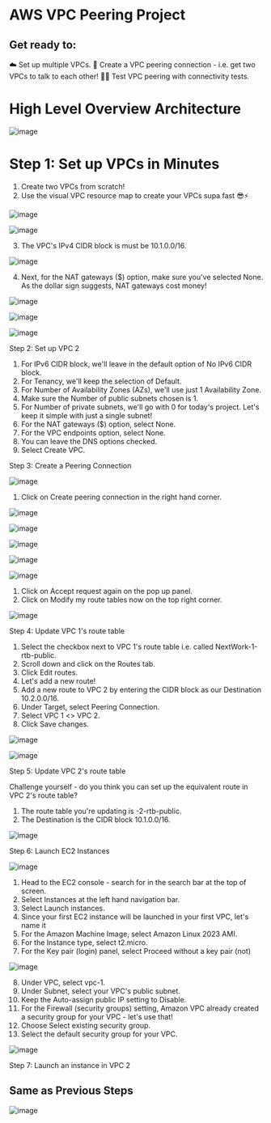 # AWS VPC Peering Project

## Get ready to:

☁️ Set up multiple VPCs.
🌉 Create a VPC peering connection - i.e. get two VPCs to talk to each other!
👩‍🔬 Test VPC peering with connectivity tests.


# High Level Overview Architecture 
![image](https://github.com/user-attachments/assets/257f282e-cf85-4daf-a88c-0c6f2be9e391)


# Step 1: Set up VPCs in Minutes

1. Create two VPCs from scratch!
2. Use the visual VPC resource map to create your VPCs supa fast 😎⚡️

![image](https://github.com/user-attachments/assets/ebbf067d-2c80-43ec-9bbd-e3ed4bb0c55d)

![image](https://github.com/user-attachments/assets/9034b352-3d2a-4b2f-972c-65d70c8e161e)


3.  The VPC's IPv4 CIDR block is must be 10.1.0.0/16.





![image](https://github.com/user-attachments/assets/ef54d069-1c40-487b-bf68-01188eb357a4)


4.  Next, for the NAT gateways ($) option, make sure you've selected None. As the dollar sign suggests, NAT gateways cost money!


![image](https://github.com/user-attachments/assets/c3b1758b-5ee0-4ebe-a66f-f8444f705d95)

![image](https://github.com/user-attachments/assets/c0bebd3a-59e7-43be-a5f2-e67b7c5ceec1)

![image](https://github.com/user-attachments/assets/4088ea6a-2678-427e-b064-48c3ae689b0f)



Step 2: Set up VPC 2 

1. For IPv6 CIDR block, we'll leave in the default option of No IPv6 CIDR block.
2. For Tenancy, we'll keep the selection of Default.
3. For Number of Availability Zones (AZs), we'll use just 1 Availability Zone.
4. Make sure the Number of public subnets chosen is 1.
5. For Number of private subnets, we'll go with 0 for today's project. Let's keep it simple with just a single subnet!
6. For the NAT gateways ($) option, select None. 
7. For the VPC endpoints option, select None.
8. You can leave the DNS options checked.
9. Select Create VPC.


Step 3: Create a Peering Connection

![image](https://github.com/user-attachments/assets/cd2d9ac5-e511-4f89-915c-44f3f9b5448a)

1. Click on Create peering connection in the right hand corner.

![image](https://github.com/user-attachments/assets/99de1dfd-6c47-40b1-855a-8c7b0d608dcb)


![image](https://github.com/user-attachments/assets/6bc0a630-1326-4be2-b1fd-8ba36eb7fb2a)

![image](https://github.com/user-attachments/assets/cd5213a1-cdda-4ed8-932e-c2cc232f3771)

![image](https://github.com/user-attachments/assets/f1e289e6-b334-45ae-9f76-565a288999a1)


![image](https://github.com/user-attachments/assets/db87c92d-632c-4ffd-854c-291417b25721)



1. Click on Accept request again on the pop up panel.
2. Click on Modify my route tables now on the top right corner.

![image](https://github.com/user-attachments/assets/00f1c962-0711-4e3f-bf6d-1b6b3b92ef14)



Step 4: Update VPC 1's route table

1. Select the checkbox next to VPC 1's route table i.e. called NextWork-1-rtb-public.
2. Scroll down and click on the Routes tab.
3. Click Edit routes.
4. Let's add a new route!
5. Add a new route to VPC 2 by entering the CIDR block as our Destination  10.2.0.0/16.
6. Under Target, select Peering Connection.
7. Select VPC 1 <> VPC 2.
8. Click Save changes.


![image](https://github.com/user-attachments/assets/1aa91e03-1a46-4591-bb78-486b881e9456)

![image](https://github.com/user-attachments/assets/26006285-39f2-4b00-b56d-2a53ad8fb8b2)



Step 5: Update VPC 2's route table

Challenge yourself - do you think you can set up the equivalent route in VPC 2's route table?


1. The route table you're updating is -2-rtb-public.
2. The Destination is the CIDR block 10.1.0.0/16.


![image](https://github.com/user-attachments/assets/2c10d289-58bf-4f30-9af1-7c5f0e58934f)


Step 6: Launch EC2 Instances


![image](https://github.com/user-attachments/assets/67e9101d-d63c-4620-8eec-99ddad041742)

1. Head to the EC2 console - search for in the search bar at the top of screen.
2. Select Instances at the left hand navigation bar.
3. Select Launch instances.
4. Since your first EC2 instance will be launched in your first VPC, let's name it 
5. For the Amazon Machine Image, select Amazon Linux 2023 AMI.
6. For the Instance type, select t2.micro.
7. For the Key pair (login) panel, select  Proceed without a key pair (not)

![image](https://github.com/user-attachments/assets/ccd83b75-9bf1-47b1-885e-127e16ae312d)



8. Under VPC, select vpc-1.
9. Under Subnet, select your VPC's public subnet.
10. Keep the Auto-assign public IP setting to Disable.
11. For the Firewall (security groups) setting, Amazon VPC already created a security group for your VPC - let's use that!
12. Choose Select existing security group.
13. Select the default security group for your VPC.

![image](https://github.com/user-attachments/assets/04922c77-09b5-4d52-a4c9-23bd3951764d)


Step 7: Launch an instance in VPC 2

## Same as Previous Steps

![image](https://github.com/user-attachments/assets/b13a5209-d086-4a5c-b3d2-9db1e349d1ca)

